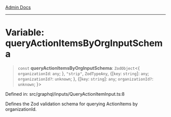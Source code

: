[Admin Docs](/)

***

# Variable: queryActionItemsByOrgInputSchema

> `const` **queryActionItemsByOrgInputSchema**: `ZodObject`\<\{ `organizationId`: `any`; \}, `"strip"`, `ZodTypeAny`, \{[`key`: `string`]: `any`; `organizationId?`: `unknown`; \}, \{[`key`: `string`]: `any`; `organizationId?`: `unknown`; \}\>

Defined in: src/graphql/inputs/QueryActionItemInput.ts:8

Defines the Zod validation schema for querying ActionItems by organizationId.
